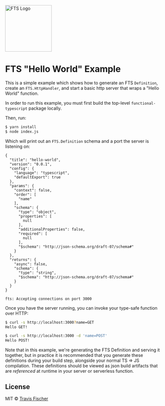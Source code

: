 <img src="https://raw.githubusercontent.com/transitive-bullshit/functional-typescript/master/logo.png" alt="FTS Logo" width="150" />

# FTS "Hello World" Example

This is a simple example which shows how to generate an FTS `Definition`, create an `FTS.HttpHandler`, and start a basic http server that wraps a "Hello World" function.

In order to run this example, you must first build the top-level `functional-typescript` package locally.

Then, run:

```bash
$ yarn install
$ node index.js
```

Which will print out an `FTS.Definition` schema and a port the server is listening on:

```
{
  "title": "hello-world",
  "version": "0.0.1",
  "config": {
    "language": "typescript",
    "defaultExport": true
  },
  "params": {
    "context": false,
    "order": [
      "name"
    ],
    "schema": {
      "type": "object",
      "properties": [
        null
      ],
      "additionalProperties": false,
      "required": [
        null
      ],
      "$schema": "http://json-schema.org/draft-07/schema#"
    }
  },
  "returns": {
    "async": false,
    "schema": {
      "type": "string",
      "$schema": "http://json-schema.org/draft-07/schema#"
    }
  }
}

fts: Accepting connections on port 3000
```

Once you have the server running, you can invoke your type-safe function over HTTP:

```bash
$ curl -s http://localhost:3000?name=GET
Hello GET!

$ curl -s http://localhost:3000 -d 'name=POST'
Hello POST!
```

Note that in this example, we're generating the FTS Definition and serving it together, but in practice it is recommended that you generate these definitions during your build step, alongside your normal TS => JS compilation. These definitions should be viewed as json build artifacts that are _referenced_ at runtime in your server or serverless function.

## License

MIT © [Travis Fischer](https://transitivebullsh.it)
